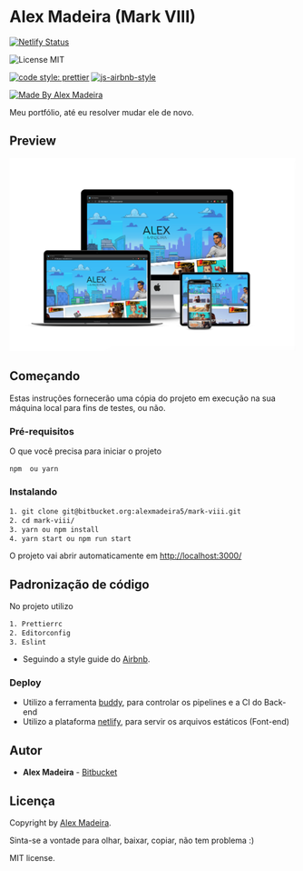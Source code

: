 # Alex Madeira (Mark VIII) 

[![Netlify Status](https://api.netlify.com/api/v1/badges/3bb6b666-b12f-40f7-8836-17c52644ae2b/deploy-status)](https://app.netlify.com/sites/upbeat-lichterman-44a778/deploys)

![License MIT](https://img.shields.io/badge/license-MIT-green)

[![code style: prettier](https://img.shields.io/badge/code_style-prettier-ff69b4.svg)](https://github.com/prettier/prettier) [![js-airbnb-style](https://img.shields.io/badge/code%20style-airbnb-ff69b4.svg)](https://github.com/airbnb/javascript)

[![Made By Alex Madeira](https://img.shields.io/badge/%20made%20by-Alex%20Madeira-blue)](https://www.alexmadeira.com.br/)

Meu portfólio, até eu resolver mudar ele de novo.

## Preview

[![Portfólio Alex Madeira](public/preview.png)](https://www.alexmadeira.com.br)

## Começando

Estas instruções fornecerão uma cópia do projeto em execução na sua máquina local para fins de testes, ou não.

### Pré-requisitos

O que você precisa para iniciar o projeto

```
npm  ou yarn
```

### Instalando

```
1. git clone git@bitbucket.org:alexmadeira5/mark-viii.git
2. cd mark-viii/
3. yarn ou npm install
4. yarn start ou npm run start
```

O projeto vai abrir automaticamente em [http://localhost:3000/](http://localhost:3000/ 'http://localhost:3000/')

## Padronização de código

No projeto utilizo

```
1. Prettierrc
2. Editorconfig
3. Eslint
```

- Seguindo a style guide do [Airbnb](https://github.com/airbnb/javascript 'Airbnb').

### Deploy

- Utilizo a ferramenta [buddy](https://buddy.works/ 'buddy'), para controlar os pipelines e a CI do Back-end
- Utilizo a plataforma [netlify]("https://www.netlify.com/"), para servir os arquivos estáticos (Font-end)

## Autor

- **Alex Madeira** - [Bitbucket](https://bitbucket.org/alexmadeira5/)

## Licença

Copyright by [Alex Madeira](https://alexmadeira.com.br/).

Sinta-se a vontade para olhar, baixar, copiar, não tem problema :)

MIT license.
